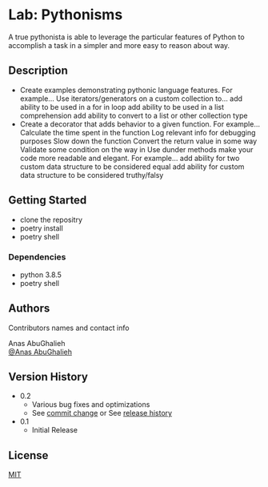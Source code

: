 # Lab: Pythonisms


 A true pythonista is able to leverage the particular features of Python to accomplish a task in a simpler and more easy to reason about way.

## Description

+ Create examples demonstrating pythonic language features. For example…
 Use iterators/generators on a custom collection to…
add ability to be used in a for in loop
add ability to be used in a list comprehension
add ability to convert to a list or other collection type
+ Create a decorator that adds behavior to a given function. For example…
Calculate the time spent in the function
Log relevant info for debugging purposes
Slow down the function
Convert the return value in some way
Validate some condition on the way in
Use dunder methods make your code more readable and elegant. For example…
add ability for two custom data structure to be considered equal
add ability for custom data structure to be considered truthy/falsy

## Getting Started

+ clone the repositry 
+ poetry install
+ poetry shell 

### Dependencies
* python 3.8.5 
* poetry shell 




## Authors

Contributors names and contact info

Anas AbuGhalieh  
[@Anas AbuGhalieh](https://github.com/agc)

## Version History

* 0.2
    * Various bug fixes and optimizations
    * See [commit change]() or See [release history]()
* 0.1
    * Initial Release

## License

[MIT](https://choosealicense.com/licenses/mit/)


